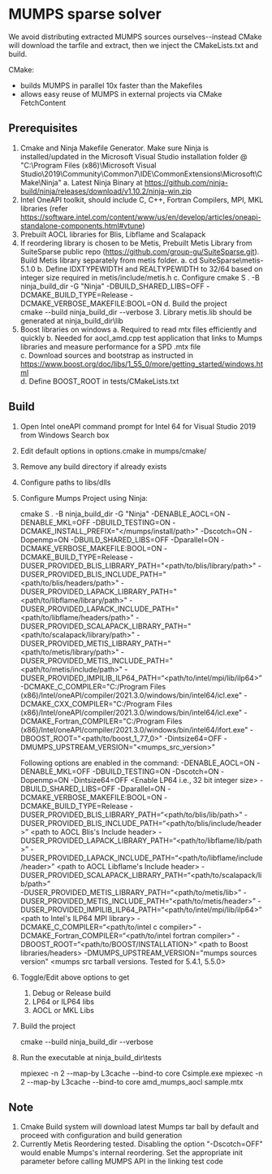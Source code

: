 # MUMPS sparse solver

We avoid distributing extracted MUMPS sources ourselves--instead CMake will download the tarfile and extract, then we inject the CMakeLists.txt and build.

CMake:

* builds MUMPS in parallel 10x faster than the Makefiles
* allows easy reuse of MUMPS in external projects via CMake FetchContent

## Prerequisites
1. Cmake and Ninja Makefile Generator. Make sure Ninja is installed/updated in the Microsoft Visual Studio installation folder @ "C:\Program Files (x86)\Microsoft Visual Studio\2019\Community\Common7\IDE\CommonExtensions\Microsoft\CMake\Ninja"
	a. Latest Ninja Binary at https://github.com/ninja-build/ninja/releases/download/v1.10.2/ninja-win.zip
1. Intel OneAPI toolkit, should include C, C++, Fortran Compilers, MPI, MKL libraries (refer https://software.intel.com/content/www/us/en/develop/articles/oneapi-standalone-components.html#vtune)
2. Prebuilt AOCL libraries for Blis, Libflame and Scalapack
3. If reordering library is chosen to be Metis, Prebuilt Metis Library from SuiteSparse public repo (https://github.com/group-gu/SuiteSparse.git). Build Metis library separately from metis folder. 
	a. cd SuiteSparse\metis-5.1.0
	b. Define IDXTYPEWIDTH and REALTYPEWIDTH to 32/64 based on integer size required in metis/include/metis.h
	c. Configure 
		cmake S . -B ninja_build_dir -G "Ninja" -DBUILD_SHARED_LIBS=OFF -DCMAKE_BUILD_TYPE=Release -DCMAKE_VERBOSE_MAKEFILE:BOOL=ON
	d. Build the project		
		cmake --build ninja_build_dir --verbose	
	3. Library metis.lib should be generated at ninja_build_dir\lib
5. Boost libraries on windows
	a. Required to read mtx files efficiently and quickly
	b. Needed for aocl_amd.cpp test application that links to Mumps libraries and measure performance for a SPD .mtx file	
	c. Download sources and bootstrap as instructed in https://www.boost.org/doc/libs/1_55_0/more/getting_started/windows.html	
	d. Define BOOST_ROOT in tests/CMakeLists.txt

## Build
1. Open Intel oneAPI command prompt for Intel 64 for Visual Studio 2019 from Windows Search box
2. Edit default options in options.cmake in mumps/cmake/
3. Remove any build directory if already exists
4. Configure paths to libs/dlls
4. Configure Mumps Project using Ninja:
	
	cmake S . -B ninja_build_dir -G "Ninja" -DENABLE_AOCL=ON -DENABLE_MKL=OFF -DBUILD_TESTING=ON -DCMAKE_INSTALL_PREFIX="</mumps/install/path>" -Dscotch=ON -Dopenmp=ON -DBUILD_SHARED_LIBS=OFF -Dparallel=ON -DCMAKE_VERBOSE_MAKEFILE:BOOL=ON -DCMAKE_BUILD_TYPE=Release -DUSER_PROVIDED_BLIS_LIBRARY_PATH="<path/to/blis/library/path>" -DUSER_PROVIDED_BLIS_INCLUDE_PATH="<path/to/blis/headers/path>" -DUSER_PROVIDED_LAPACK_LIBRARY_PATH="<path/to/libflame/library/path>" -DUSER_PROVIDED_LAPACK_INCLUDE_PATH="<path/to/libflame/headers/path>" -DUSER_PROVIDED_SCALAPACK_LIBRARY_PATH="<path/to/scalapack/library/path>" -DUSER_PROVIDED_METIS_LIBRARY_PATH="<path/to/metis/library/path>" -DUSER_PROVIDED_METIS_INCLUDE_PATH="<path/to/metis/include/path>" -DUSER_PROVIDED_IMPILIB_ILP64_PATH=“<path/to/intel/mpi/lib/ilp64>” -DCMAKE_C_COMPILER="C:/Program Files (x86)/Intel/oneAPI/compiler/2021.3.0/windows/bin/intel64/icl.exe" -DCMAKE_CXX_COMPILER="C:/Program Files (x86)/Intel/oneAPI/compiler/2021.3.0/windows/bin/intel64/icl.exe" -DCMAKE_Fortran_COMPILER="C:/Program Files (x86)/Intel/oneAPI/compiler/2021.3.0/windows/bin/intel64/ifort.exe" -DBOOST_ROOT="<path/to/boost_1_77_0>" -Dintsize64=OFF -DMUMPS_UPSTREAM_VERSION="<mumps_src_version>"
	
	Following options are enabled in the command:
	-DENABLE_AOCL=ON 															<Enable AOCL Libraries>
	-DENABLE_MKL=OFF 															<Enable MKL Libraries>
	-DBUILD_TESTING=ON															<Enable Mumps linking to test application to test>
	-Dscotch=ON 																<Enable Metis Library for Reordering>
	-Dopenmp=ON 																<Enable Multithreading using openmp>
	-Dintsize64=OFF 															<Enable LP64 i.e., 32 bit integer size>
	-DBUILD_SHARED_LIBS=OFF 													<Enable Static Library>
	-Dparallel=ON 																<Enable Multithreading>
	-DCMAKE_VERBOSE_MAKEFILE:BOOL=ON 											<Enable verbose build log>
	-DCMAKE_BUILD_TYPE=Release 													<Enable Release build>
	-DUSER_PROVIDED_BLIS_LIBRARY_PATH=“<path/to/blis/lib/path>”					<path to AOCL built Blis library>
	-DUSER_PROVIDED_BLIS_INCLUDE_PATH=“<path/to/blis/include/header>”			<path to AOCL Blis's Include header>
	-DUSER_PROVIDED_LAPACK_LIBRARY_PATH=“<path/to/libflame/lib/path>”			<path to AOCL built Libflame library>
	-DUSER_PROVIDED_LAPACK_INCLUDE_PATH=“<path/to/libflame/include/header>”		<path to AOCL Libflame's Include header>
	-DUSER_PROVIDED_SCALAPACK_LIBRARY_PATH=“<path/to/scalapack/lib/path>”		<path to AOCL built Scalapack library>	
	-DUSER_PROVIDED_METIS_LIBRARY_PATH=“<path/to/metis/lib>”					<path to Metis library>
	-DUSER_PROVIDED_METIS_INCLUDE_PATH=“<path/to/metis/header>”					<path to Metis Include header>
	-DUSER_PROVIDED_IMPILIB_ILP64_PATH=“<path/to/intel/mpi/lib/ilp64>”			<path to Intel's ILP64 MPI library>
	-DCMAKE_C_COMPILER=“<path/to/intel c compiler>”								<path to Intel C Compiler>
	-DCMAKE_Fortran_COMPILER=“<path/to/intel fortran compiler>”					<path to Intel Fortran Compiler>
	-DBOOST_ROOT=“<path/to/BOOST/INSTALLATION>”									<path to Boost libraries/headers>
	-DMUMPS_UPSTREAM_VERSION="mumps sources version"							<mumps src tarball versions. Tested for 5.4.1, 5.5.0>
	
5. 	Toggle/Edit above options to get
	1. Debug or Release build
	2. LP64 or ILP64 libs
	3. AOCL or MKL Libs
	
6. Build the project
		
	cmake --build ninja_build_dir --verbose
	
7. Run the executable at ninja_build_dir\tests
	
	mpiexec -n 2 --map-by L3cache --bind-to core Csimple.exe
	mpiexec -n 2 --map-by L3cache --bind-to core amd_mumps_aocl sample.mtx

## Note
1. Cmake Build system will download latest Mumps tar ball by default and proceed with configuration and build generation
2. Currently Metis Reordering tested. Disabling the option "-Dscotch=OFF" would enable Mumps's internal reordering. Set the appropriate init parameter before calling MUMPS API in the linking test code
	
		
	
